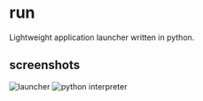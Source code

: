 run
===

Lightweight application launcher written in python.


screenshots
-----------

![launcher](http://s.yawk.at/J5N9.png)
![python interpreter](http://s.yawk.at/jsSR.png)
